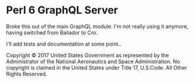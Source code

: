 Perl 6 GraphQL Server
=====================

Broke this out of the main GraphQL module. I'm not really using
it anymore, having switched from Bailador to Cro.

I'll add tests and documentation at some point..

Copyright © 2017 United States Government as represented by the
Administrator of the National Aeronautics and Space Administration.
No copyright is claimed in the United States under Title 17,
U.S.Code. All Other Rights Reserved.
